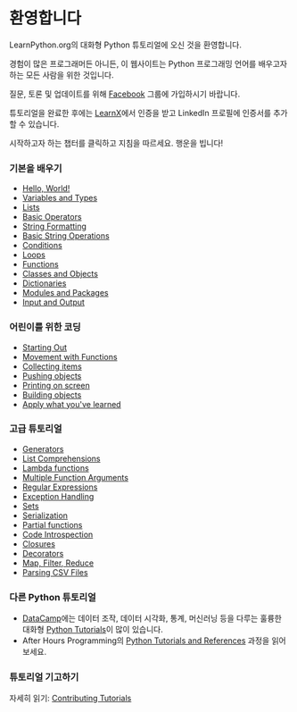 # 환영합니다

LearnPython.org의 대화형 Python 튜토리얼에 오신 것을 환영합니다.

경험이 많은 프로그래머든 아니든, 이 웹사이트는 Python 프로그래밍 언어를 배우고자 하는 모든 사람을 위한 것입니다.<br>

질문, 토론 및 업데이트를 위해 <a href="http://www.facebook.com/groups/180708015327157/">Facebook</a> 그룹에 가입하시기 바랍니다.

튜토리얼을 완료한 후에는 [LearnX](https://www.learnx.org)에서 인증을 받고 LinkedIn 프로필에 인증서를 추가할 수 있습니다.

시작하고자 하는 챕터를 클릭하고 지침을 따르세요. 행운을 빕니다!<br>

### 기본을 배우기

- [Hello, World!](Hello%2C%20World%21)
- [Variables and Types](Variables%20and%20Types)
- [Lists](Lists)
- [Basic Operators](Basic%20Operators)
- [String Formatting](String%20Formatting)
- [Basic String Operations](Basic%20String%20Operations)
- [Conditions](Conditions)
- [Loops](Loops)
- [Functions](Functions)
- [Classes and Objects](Classes%20and%20Objects)
- [Dictionaries](Dictionaries)
- [Modules and Packages](Modules%20and%20Packages)
- [Input and Output](Input%20and%20Output)

### 어린이를 위한 코딩

- [Starting Out](https://codingforkids.io/play/python/intro-level1)
- [Movement with Functions](https://codingforkids.io/play/python/intro-level2)
- [Collecting items](https://codingforkids.io/play/python/intro-level3)
- [Pushing objects](https://codingforkids.io/play/python/intro-level4)
- [Printing on screen](https://codingforkids.io/play/python/intro-level5)
- [Building objects](https://codingforkids.io/play/python/intro-level6)
- [Apply what you've learned](https://codingforkids.io/play/python/intro-level7)

### 고급 튜토리얼

- [Generators](Generators)
- [List Comprehensions](List%20Comprehensions)
- [Lambda functions](Lambda%20functions)
- [Multiple Function Arguments](Multiple%20Function%20Arguments)
- [Regular Expressions](Regular%20Expressions)
- [Exception Handling](Exception%20Handling)
- [Sets](Sets)
- [Serialization](Serialization)
- [Partial functions](Partial%20functions)
- [Code Introspection](Code%20Introspection)
- [Closures](Closures)
- [Decorators](Decorators)
- [Map, Filter, Reduce](Map%2C%20Filter%2C%20Reduce)
- [Parsing CSV Files](Parsing%20CSV%20Files)

### 다른 Python 튜토리얼

- [DataCamp](https://datacamp.pxf.io/c/67577/1012793/13294?sharedId=learnpython.org)에는 데이터 조작, 데이터 시각화, 통계, 머신러닝 등을 다루는 훌륭한 대화형 [Python Tutorials](https://datacamp.pxf.io/c/67577/1012793/13294?sharedId=learnpython.org)이 많이 있습니다.
- After Hours Programming의 [Python Tutorials and References](http://www.afterhoursprogramming.com/index.php?article=181) 과정을 읽어보세요.

### 튜토리얼 기고하기

자세히 읽기: [Contributing Tutorials](Contributing%20Tutorials)